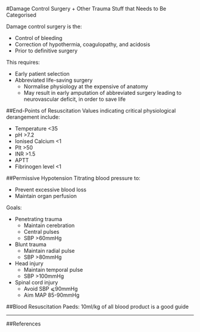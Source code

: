 #Damage Control Surgery + Other Trauma Stuff that Needs to Be Categorised

Damage control surgery is the:
* Control of bleeding
* Correction of hypothermia, coagulopathy, and acidosis
* Prior to definitive surgery


This requires:
* Early patient selection
* Abbreviated life-saving surgery
	* Normalise physiology at the expensive of anatomy
	* May result in early amputation of abbreviated surgery leading to neurovascular deficit, in order to save life


##End-Points of Resuscitation
Values indicating critical physiological derangement include:
* Temperature <35
* pH >7.2
* Ionised Calcium <1
* Plt >50
* INR >1.5
* APTT
* Fibrinogen level <1


##Permissive Hypotension
Titrating blood pressure to:
* Prevent excessive blood loss
* Maintain organ perfusion


Goals:
* Penetrating trauma
	* Maintain cerebration
	* Central pulses
	* SBP >60mmHg
* Blunt trauma
	* Maintain radial pulse
	* SBP >80mmHg
* Head injury
	* Maintain temporal pulse
	* SBP >100mmHg
* Spinal cord injury
	* Avoid SBP ⩽90mmHg
	* Aim MAP 85-90mmHg



##Blood Resuscitation
Paeds: 10ml/kg of all blood product is a good guide

---

##References